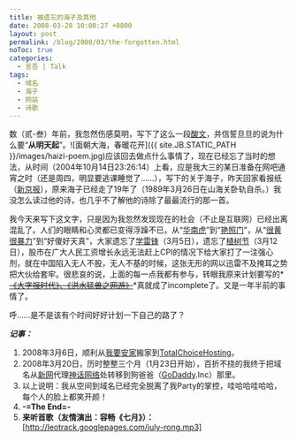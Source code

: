 ```yaml
---
title: 被遗忘的海子及其他
date: 2008-03-28 10:00:27 +0800
layout: post
permalink: /blog/2008/03/the-forgotten.html
noToc: true
categories:
  - 言吾 | Talk
tags:
  - 域名
  - 海子
  - 网站
  - 诗歌
---
```

数（贰-叁）年前，我忽然伤感莫明，写下了这么一段[酸文](http://chenjun.com/blog/2004/10/poem-of-hai-zi.html "面朝大海，春暖花开")，并信誓旦旦的说为什么要“**从明天起**”。![面朝大海，春暖花开]({{ site.JB.STATIC_PATH }}/images/haizi-poem.jpg)应该回去做点什么事情了，现在已经忘了当时的想法，从时间（2004年10月14日23:26:14）上看，应是我大三的某日准备在网吧通宵之时（还是周四，明显要逃课睡觉了……），写下的关于海子，昨天回家看报纸（[新京报](http://news.rednet.cn/c/2008/03/26/1470005.htm "海子：诗意年代的非正常告别")），原来海子已经走了19年了（1989年3月26日在山海关卧轨自杀。）我没怎么读过他的诗，也几乎不了解他的诗除了最最流行的那一首。

我今天来写下这文字，只是因为我忽然发现现在的社会（不止是互联网）已经出离混乱了。人们的眼睛和心灵都已变得浮躁不已，从“[华南虎](http://society.people.com.cn/GB/8217/106495/index.html "华南虎事件始末追踪--社会--人民网")”到“[艳照门](http://www.cnbeta.com/articles/49354.htm "警钟长鸣-艳照门")”，从“[很黄很暴力](http://www.cnbeta.com/articles/46556.htm "女生上-新闻联播-称网页很黄很暴力 遭恶搞(图)")”到“好傻好天真”，大家遗忘了[学雷锋](http://www.google.com/search?hl=zh-CN&#038;lr=&#038;newwindow=1&#038;q=%E5%AD%A6%E9%9B%B7%E9%94%8B%E6%97%A5&#038;suggest=2&#038;sa=X&#038;oi=cjkrefinements&#038;ct=result&#038;cd=3 "学雷锋日")（3月5日），遗忘了[植树节](http://baike.baidu.com/view/21813.htm "植树节_百度百科")（3月12日），股市在广大人民工资增长永远无法赶上CPI的情况下给大家打了一注强心剂，就在中国陷入无人不股，无人不基的时候，这张无形的网以迅雷不及掩耳之势把大伙给套牢。很悲哀的说，上面的每一点我都有参与，转眼我原来计划要写的*<span style="text-decoration: line-through;">[《大字报时代》、《洪水猛兽之网游》](http://chenjun.com/blog/2006/09/incomplete.html "待完成")</span>*真就成了incomplete了。又是一年半前的事情了。

呼……是不是该有个时间好好计划一下自己的路了？

***记事：*** 

1.  2008年3月6日，顺利从[我要安家](http://www.wyaj.com/ "我要安家")搬家到[TotalChoiceHosting](http://totalchoicehosting.com/ "Web hosting by Total Choice Web Hosting offers ideal web hosting plans.")。  
2.  2008年3月20日，历时整整三个月（1月23日开始），百折不挠的我终于把域名从[新网](http://www.xinnet.com/ "新网")代理[神话网络](http://www.sohon.com/ "神话网络")处转移到狗爸爸（[GoDaddy](http://www.godaddy.com/ "GoDaddy").Inc）那里。  
3.  以上说明：我从空间到域名已经完全脱离了我Party的掌控，哇哈哈哇哈哈，每个人的脸上都笑开颜！  
4.  **-=The End=-**  
5.  **来听首歌（友情演出：容畅《七月》）：**  
    [http://leotrack.googlepages.com/july-rong.mp3]